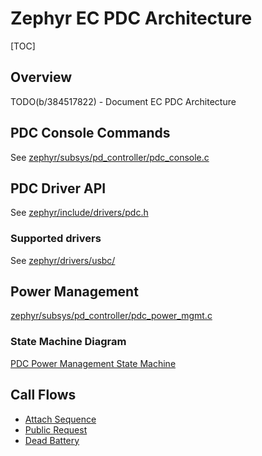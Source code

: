 # Zephyr EC PDC Architecture

[TOC]

## Overview
TODO(b/384517822) - Document EC PDC Architecture

## PDC Console Commands
See [zephyr/subsys/pd_controller/pdc_console.c](https://chromium.googlesource.com/chromiumos/platform/ec/+/main/zephyr/subsys/pd_controller/pdc_console.c)

## PDC Driver API
See [zephyr/include/drivers/pdc.h](https://chromium.googlesource.com/chromiumos/platform/ec/+/main/zephyr/include/drivers/pdc.h)

### Supported drivers
See [zephyr/drivers/usbc/](https://chromium.googlesource.com/chromiumos/platform/ec/+/main/zephyr/drivers/usbc/)

## Power Management
[zephyr/subsys/pd_controller/pdc_power_mgmt.c](https://chromium.googlesource.com/chromiumos/platform/ec/+/main/zephyr/subsys/pd_controller/pdc_power_mgmt.c)

### State Machine Diagram
[PDC Power Management State Machine](pdc_diagrams/pdc_power_mgmt_state_diagram.md)

## Call Flows

 * [Attach Sequence](pdc_diagrams/pdc_attach_sequence.md)
 * [Public Request](pdc_diagrams/pdc_public_request.md)
 * [Dead Battery](pdc_diagrams/pdc_dead_battery_two_ports.md)
